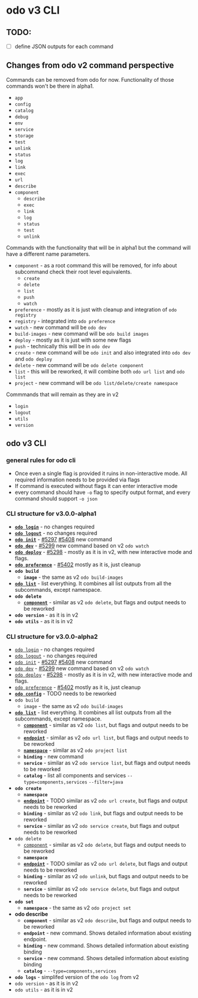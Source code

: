 # odo v3 CLI

## TODO:

- [ ] define JSON outputs for each command

## Changes from odo v2 command perspective

Commands can be removed from odo for now. Functionality of those commands won't be there in alpha1.

- `app`
- `config`
- `catalog`
- `debug`
- `env`
- `service`
- `storage`
- `test`
- `unlink`
- `status`
- `log`
- `link`
- `exec`
- `url`
- `describe`
- `component`
  - `describe`
  - `exec`
  - `link`
  - `log`
  - `status`
  - `test`
  - `unlink`

Commands with the functionality that will be in alpha1 but the command will have a different name parameters.

- `component` - as a root command this will be removed, for info about subcommand check their root level equivalents.
  - `create`
  - `delete`
  - `list`
  - `push`
  - `watch`
- `preference` - mostly as it is just with cleanup and integration of `odo registry`
- `registry` - integrated into `odo preference`
- `watch` - new command will be `odo dev`
- `build-images` - new command will be `odo build images`
- `deploy` - mostly as it is just with some new flags
- `push` - technically this will be in `odo dev`
- `create` - new command will be `odo init` and also integrated into `odo dev` and  `odo deploy`
- `delete` - new command will be `odo delete component`
- `list` - this will be reworked, it will combine both `odo url list` and `odo list`
- `project` - new command will be `odo list/delete/create namespace`


Commmands that will remain as they are in v2

- `login`
- `logout`
- `utils`
- `version`



## odo v3 CLI

### general rules for odo cli

- Once even a single flag is provided it ruins in non-interactive mode. All required information needs to be provided via flags
- If command is executed without flags it can enter interactive mode
- every command should have `-o` flag to specify output format, and every command should support `-o json`

### CLI structure for v3.0.0-alpha1


- **[`odo login`](odo-v3-cli/odo-login-logout.md)** - no changes required
- **[`odo logout`](odo-v3-cli/odo-login-logout.md)** - no changes required
- **[`odo init`](odo-v3-cli/odo-init.md)** - [#5297](https://github.com/redhat-developer/odo/issues/5297) [#5408](https://github.com/redhat-developer/odo/issues/5408) new command
- **[`odo dev`](odo-v3-cli/odo-dev.md)** - [#5299](https://github.com/redhat-developer/odo/issues/5299) new command based on v2 `odo watch`
- **[`odo deploy`](odo-v3-cli/odo-deploy.md)** - [#5298](https://github.com/redhat-developer/odo/issues/5298) - mostly as it is in v2, with new interactive mode and flags.
- **[`odo preference`](odo-v3-cli/odo-preference.md)** -  [#5402](https://github.com/redhat-developer/odo/issues/5402)
mostly as it is, just cleanup
- **`odo build`**
  - **`image`** - the same as v2 `odo build-images`
- **[`odo list`](odo-v3-cli/odo-list.md)** - list everything. It combines all list outputs from all the subcommands, except namespace.
- **`odo delete`**
  - **[`component`](odo-v3-cli/odo-delete-component.md)** - similar as v2 `odo delete`, but flags and output needs to be reworked
- **`odo version`** - as it is in v2
- **`odo utils`** -  as it is in v2



### CLI structure for v3.0.0-alpha2


- [`odo login`](odo-v3-cli/odo-login-logout.md) - no changes required
- [`odo logout`](odo-v3-cli/odo-login-logout.md) - no changes required
- [`odo init`](odo-v3-cli/odo-init.md) - [#5297](https://github.com/redhat-developer/odo/issues/5297) [#5408](https://github.com/redhat-developer/odo/issues/5408) new command
- [`odo dev`](odo-v3-cli/odo-dev.md) - [#5299](https://github.com/redhat-developer/odo/issues/5299) new command based on v2 `odo watch`
- [`odo deploy`](odo-v3-cli/odo-deploy.md) - [#5298](https://github.com/redhat-developer/odo/issues/5298) - mostly as it is in v2, with new interactive mode and flags.
- [`odo preference`](odo-v3-cli/odo-preference.md) -  [#5402](https://github.com/redhat-developer/odo/issues/5402)
mostly as it is, just cleanup
- **[`odo config`](odo-v3-cli/odo-config.md)** - TODO needs to be reworked
- `odo build`
  - `image` - the same as v2 `odo build-images`
- **[`odo list`](odo-v3-cli/odo-list.md)** - list everything. It combines all list outputs from all the subcommands, except namespace.
  - **[`component`](odo-v3-cli/odo-list-component.md)** - similar as v2 `odo list`, but flags and output needs to be reworked
  - **[`endpoint`](odo-v3-cli/odo-list-endpoint.md)** - similar as v2 `odo url list`, but flags and output needs to be reworked
  - **[`namespace`](odo-v3-cli/odo-list-namespace.md)** -  similar as v2 `odo project list`
  - **`binding`** - new command
  - **`service`** - similar as v2 `odo service list`, but flags and output needs to be reworked
  - **`catalog`** - list all components and services `--type=components,services`  `--filter=java`
- **`odo create`**
  - **`namespace`**
  - **[`endpoint`](odo-v3-cli/odo-create-endpoint.md)** - TODO similar as v2 `odo url create`, but flags and output needs to be reworked
  - **`binding`** - similar as v2 `odo link`, but flags and output needs to be reworked
  - **`service`** - similar as v2 `odo service create`, but flags and output needs to be reworked
- `odo delete`
  - [`component`](odo-v3-cli/odo-delete-component.md) - similar as v2 `odo delete`, but flags and output needs to be reworked
  - **`namespace`**
  - **[`endpoint`](odo-v3-cli/odo-delete-endpoint.md)** - TODO similar as v2 `odo url delete`, but flags and output needs to be reworked
  - **`binding`**  - similar as v2 `odo unlink`, but flags and output needs to be reworked
  - **`service`** - similar as v2 `odo service delete`, but flags and output needs to be reworked
- **`odo set`**
  - **`namespace`** - the same as v2 `odo project set`
- **odo describe**
  - **`component`** - similar as v2 `odo describe`, but flags and output needs to be reworked
  - **`endpoint`** - new command. Shows detailed information about existing endpoint.
  - **`binding`** - new command. Shows detailed information about existing binding
  - **`service`** - new command.  Shows detailed information about existing binding
  - **`catalog`** - `--type=components,services`
- **`odo logs`** - simplifed version of the `odo log` from v2
- `odo version` - as it is in v2
- `odo utils` -  as it is in v2

